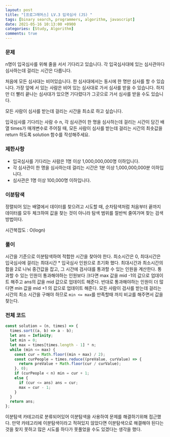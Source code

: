 ```yaml
---
layout: post
title: "[프로그래머스] LV.3 입국심사 (JS) "
tags: [binary search, programmers, algorithm, javascript]
date: 2021-05-16 10:13:00 +0900
categories: [Study, Algorithm]
comments: true
---
```


### 문제

n명이 입국심사를 위해 줄을 서서 기다리고 있습니다. 각 입국심사대에 있는 심사관마다 심사하는데 걸리는 시간은 다릅니다.

처음에 모든 심사대는 비어있습니다. 한 심사대에서는 동시에 한 명만 심사를 할 수 있습니다. 가장 앞에 서 있는 사람은 비어 있는 심사대로 가서 심사를 받을 수 있습니다. 하지만 더 빨리 끝나는 심사대가 있으면 기다렸다가 그곳으로 가서 심사를 받을 수도 있습니다.

모든 사람이 심사를 받는데 걸리는 시간을 최소로 하고 싶습니다.

입국심사를 기다리는 사람 수 n, 각 심사관이 한 명을 심사하는데 걸리는 시간이 담긴 배열 times가 매개변수로 주어질 때, 모든 사람이 심사를 받는데 걸리는 시간의 최솟값을 return 하도록 solution 함수를 작성해주세요.

### 제한사항

- 입국심사를 기다리는 사람은 1명 이상 1,000,000,000명 이하입니다.
- 각 심사관이 한 명을 심사하는데 걸리는 시간은 1분 이상 1,000,000,000분 이하입니다.
- 심사관은 1명 이상 100,000명 이하입니다.

### 이분탐색

정렬되어 있는 배열에서 데이터를 찾으려고 시도할 때, 순차탐색처럼 처음부터 끝까지 데이터를 모두 체크하여 값을 찾는 것이 아니라 탐색 범위를 절반씩 줄여가며 찾는 검색 방법이다.

시간복잡도 : O(logn)

### 풀이

시간을 기준으로 이분탐색하여 적합한 시간을 찾아야 한다.
최소시간은 0, 최대시간은 입국심사에 걸리는 최대시간 \* 입국심사 인원으로 초기화 했다.
최대시간과 최소시간의 합을 2로 나눠 중간값을 잡고, 그 시간에 검사대를 통과할 수 있는 인원을 계산한다.
통과할 수 있는 인원이 통과해야하는 인원보다 크다면 max 값을 mid -1의 값으로 업데이트 해주고 ans의 값을 mid 값으로 업데이트 해준다.
반대로 통과해야하는 인원이 더 많다면 min 값을 mid +1 의 값으로 업데이트 해준다.
모든 사람이 검사를 받는데 걸리는 시간의 최소 시간을 구해야 하므로 `min <= max`를 만족할때 까지 비교를 해주면서 값을 찾는다.

### 전체 코드

```javascript
const solution = (n, times) => {
  times.sort((a, b) => a - b);
  let ans = Infinity;
  let min = 0;
  let max = times[times.length - 1] * n;
  while (min <= max) {
    const cur = Math.floor((min + max) / 2);
    const curPeople = times.reduce((preValue, curValue) => {
      return preValue + Math.floor(cur / curValue);
    }, 0);
    if (curPeople < n) min = cur + 1;
    else {
      if (cur <= ans) ans = cur;
      max = cur - 1;
    }
  }
  return ans;
};
```

이분탐색 카테고리로 분류되어있어 이분탐색을 사용하여 문제를 해결하기위해 접근했다.
만약 카테고리에 이분탐색이라고 적혀있지 않았다면 이분탐색으로 해결해야 된다는 것을 찾지 못하고 많은 시도를 하다가 못풀었을 수도 있겠다는 생각을 했다.
